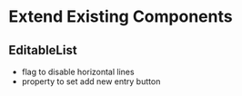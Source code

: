 # Extend Existing Components

## EditableList

- flag to disable horizontal lines
- property to set add new entry button
